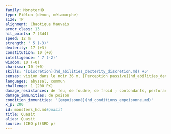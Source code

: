 ```yaml
---
family: MonsterHD
type: Fiélon (démon, métamorphe)
size: TP
alignment: Chaotique Mauvais
armor_class: 13
hit_points: 7 (3d4)
speed: 12 m
strength: ' 5 (-3)'
dexterity: 17 (+3)
constitution: 10 (+0)
intelligence: ' 7 (-2)'
wisdom: 10 (+0)
charisma: 10 (+0)
skills: '[Discrétion](hd_abilities_dexterity_discretion.md) +5'
senses: vision dans le noir 36 m, [Perception passive](hd_abilities_dexterity_perception_passive.md) 10
languages: abyssal, commun
challenge: 1 (200 PX)
damage_resistances: de feu, de foudre, de froid ; contondants, perforants et tranchants infligés par des attaques non-magiques
damage_immunities: de poison
condition_immunities: '[empoisonné](hd_conditions_empoisonne.md)'
x_p: 200
id: monsters_hd.md#quasit
title: Quasit
alias: Quasit
source: (CEO p)(SRD p)
---
```


